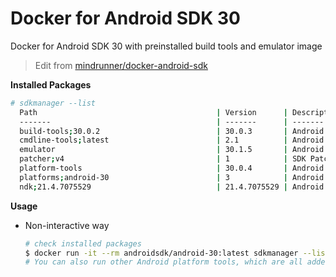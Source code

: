 # Docker for Android SDK 30

Docker for Android SDK 30 with preinstalled build tools and emulator image

> Edit from [mindrunner/docker-android-sdk](https://github.com/mindrunner/docker-android-sdk)

**Installed Packages**
```bash
# sdkmanager --list
  Path                                        | Version      | Description                                | Location
  -------                                     | -------      | -------                                    | -------
  build-tools;30.0.2                          | 30.0.3       | Android SDK Build-Tools 30.0.3             | build-tools/30.0.3/
  cmdline-tools;latest                        | 2.1          | Android SDK Command-line Tools (latest)    | cmdline-tools/latest/
  emulator                                    | 30.1.5       | Android Emulator                           | emulator/
  patcher;v4                                  | 1            | SDK Patch Applier v4                       | patcher/v4/
  platform-tools                              | 30.0.4       | Android SDK Platform-Tools                 | platform-tools/
  platforms;android-30                        | 3            | Android SDK Platform 30                    | platforms/android-30/
  ndk;21.4.7075529                            | 21.4.7075529 | Android NDK                                | ndk/21.4.7075529/
```

**Usage**

- Non-interactive way
  ```bash
  # check installed packages
  $ docker run -it --rm androidsdk/android-30:latest sdkmanager --list
  # You can also run other Android platform tools, which are all added to the PATH environment variable
  ```
